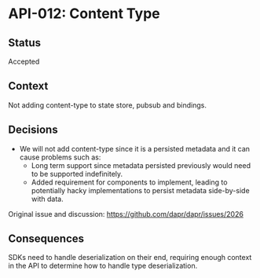 # API-012: Content Type

## Status
Accepted

## Context
Not adding content-type to state store, pubsub and bindings.

## Decisions

* We will not add content-type since it is a persisted metadata and it can cause problems such as:
  * Long term support since metadata persisted previously would need to be supported indefinitely.
  * Added requirement for components to implement, leading to potentially hacky implementations to persist metadata side-by-side with data.

Original issue and discussion: https://github.com/dapr/dapr/issues/2026

## Consequences

SDKs need to handle deserialization on their end, requiring enough context in the API to determine how to handle type deserialization.

